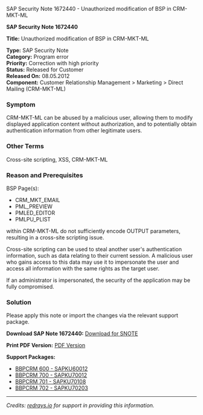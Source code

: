 SAP Security Note 1672440 - Unauthorized modification of BSP in CRM-MKT-ML

**SAP Security Note 1672440**

**Title:** Unauthorized modification of BSP in CRM-MKT-ML

**Type:** SAP Security Note  
**Category:** Program error  
**Priority:** Correction with high priority  
**Status:** Released for Customer  
**Released On:** 08.05.2012  
**Component:** Customer Relationship Management > Marketing > Direct Mailing (CRM-MKT-ML)

### Symptom
CRM-MKT-ML can be abused by a malicious user, allowing them to modify displayed application content without authorization, and to potentially obtain authentication information from other legitimate users.

### Other Terms
Cross-site scripting, XSS, CRM-MKT-ML

### Reason and Prerequisites
BSP Page(s):
- CRM_MKT_EMAIL
- PML_PREVIEW
- PMLED_EDITOR
- PMLPU_PLIST

within CRM-MKT-ML do not sufficiently encode OUTPUT parameters, resulting in a cross-site scripting issue.

Cross-site scripting can be used to steal another user's authentication information, such as data relating to their current session. A malicious user who gains access to this data may use it to impersonate the user and access all information with the same rights as the target user.

If an administrator is impersonated, the security of the application may be fully compromised.

### Solution
Please apply this note or import the changes via the relevant support package.

**Download SAP Note 1672440:** [Download for SNOTE](https://notesdownloads.sap.com/note/0040000009929902017)

**Print PDF Version:** [PDF Version](https://userapps.support.sap.com/sap/support/sfm/notes/print/0001672440?language=en-US&token=8762EBD9B667392DF7746DB254668A18)

**Support Packages:**
- [BBPCRM 600 - SAPKU60012](https://me.sap.com/supportpackage/SAPKU60012)
- [BBPCRM 700 - SAPKU70012](https://me.sap.com/supportpackage/SAPKU70012)
- [BBPCRM 701 - SAPKU70108](https://me.sap.com/supportpackage/SAPKU70108)
- [BBPCRM 702 - SAPKU70203](https://me.sap.com/supportpackage/SAPKU70203)

---

*Credits: [redrays.io](https://redrays.io) for support in providing this information.*